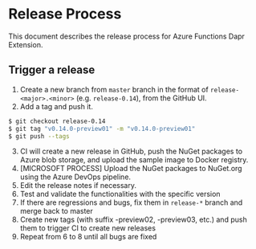 # Release Process

This document describes the release process for Azure Functions Dapr Extension.

## Trigger a release

1. Create a new branch from `master` branch in the format of `release-<major>.<minor>` (e.g. `release-0.14`), from the GitHub UI.
2. Add a tag and push it.
```bash
$ git checkout release-0.14
$ git tag "v0.14.0-preview01" -m "v0.14.0-preview01"
$ git push --tags
```
3. CI will create a new release in GitHub, push the NuGet packages to Azure blob storage, and upload the sample image to Docker registry.
4. [MICROSOFT PROCESS] Upload the NuGet packages to NuGet.org using the Azure DevOps pipeline.
5. Edit the release notes if necessary.
6. Test and validate the functionalities with the specific version
7. If there are regressions and bugs, fix them in `release-*` branch and merge back to master
8. Create new tags (with suffix -preview02, -preview03, etc.) and push them to trigger CI to create new releases
9. Repeat from 6 to 8 until all bugs are fixed

